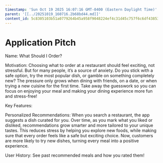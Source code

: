 ```yaml
---
timestamp: 'Sun Oct 19 2025 16:07:16 GMT-0400 (Eastern Daylight Time)'
parent: '[[../20251019_160716.2b68bd44.md]]'
content_id: 5c8305103b51a0779264b45a958f9048224ef4c31d45c757f6c6df43853b2c6f
---
```


# Application Pitch

Name: What Should I Order?

Motivation: Choosing what to order at a restaurant should feel exciting, not stressful. But for many people, it’s a source of anxiety. Do you stick with a safe option, try the most popular dish, or gamble on something completely new? The pressure only grows when dining with friends, on a date, or when trying a new cuisine for the first time. Take away the guesswork so you can focus on enjoying your meal and making your dining experience more fun and stress-free!

Key Features:

Personalized Recommendations: When you search a restaurant, the app suggests a dish curated for you. Over time, as you mark what you liked or disliked, recommendations grow smarter and more tailored to your unique tastes. This reduces stress by helping you explore new foods, while making sure that every order feels like a safe but exciting choice. Now, customers are more likely to try new dishes, turning every meal into a positive experience.

User History: See past recommended meals and how you rated them!
